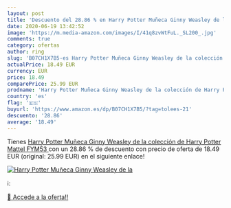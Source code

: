 ```yaml
---
layout: post
title: 'Descuento del 28.86 % en Harry Potter Muñeca Ginny Weasley de la '
date: 2020-06-19 13:42:52
image: 'https://m.media-amazon.com/images/I/41q8zvWtFuL._SL200_.jpg'
comments: true
category: ofertas
author: ring
slug: 'B07CH1X7B5-es Harry Potter Muñeca Ginny Weasley de la colección de Harry Potter   Mattel FYM53 '
actualPrice: 18.49 EUR
currency: EUR
price: 18.49
comparePrice: 25.99 EUR
prodname: 'Harry Potter Muñeca Ginny Weasley de la colección de Harry Potter   Mattel FYM53 '
country: 'es'
flag: '🇪🇸'
buyurl: 'https://www.amazon.es/dp/B07CH1X7B5/?tag=tolees-21'
descuento: '28.86'
average: '18.49'
---
```


Tienes [Harry Potter Muñeca Ginny Weasley de la colección de Harry Potter   Mattel FYM53 ](https://www.amazon.es/dp/B07CH1X7B5/?tag=tolees-21) con un 28.86 % de descuento con precio de oferta de 18.49 EUR (original: 25.99 EUR) en el siguiente enlace!

[![Harry Potter Muñeca Ginny Weasley de la ](https://m.media-amazon.com/images/I/41q8zvWtFuL._SL200_.jpg)](https://www.amazon.es/dp/B07CH1X7B5/?tag=tolees-21)

ℹ️:


[🛒 Accede a la oferta!!](https://www.amazon.es/dp/B07CH1X7B5/?tag=tolees-21)
